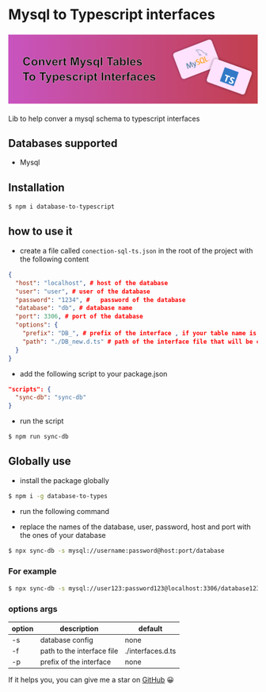 # Mysql to Typescript interfaces

![alt](https://raw.githubusercontent.com/EdwinGeul01/database-to-typeScript/refs/heads/main/banner.png)

Lib to help conver a mysql schema to typescript interfaces

## Databases supported

- Mysql

## Installation

```bash
$ npm i database-to-typescript
```

## how to use it

- create a file called `conection-sql-ts.json` in the root of the project with the following content

```json
{
  "host": "localhost", # host of the database
  "user": "user", # user of the database
  "password": "1234", #   password of the database
  "database": "db", # database name
  "port": 3306, # port of the database
  "options": {
    "prefix": "DB_", # prefix of the interface , if your table name is "users" the interface will be named DB_users
    "path": "./DB_new.d.ts" # path of the interface file that will be created
  }
}
```

- add the following script to your package.json

```json
"scripts": {
  "sync-db": "sync-db"
}
```

- run the script

```bash
$ npm run sync-db
```

## Globally use

- install the package globally

```bash
$ npm i -g database-to-types
```

- run the following command

- replace the names of the database, user, password, host and port with the ones of your database

```bash
$ npx sync-db -s mysql://username:password@host:port/database
```

### For example

```bash
$ npx sync-db -s mysql://user123:password123@localhost:3306/database123
```

### options args

| option | description                | default           |
| ------ | -------------------------- | ----------------- |
| -s     | database config            | none              |
| -f     | path to the interface file | ./interfaces.d.ts |
| -p     | prefix of the interface    | none              |

If it helps you, you can give me a star on [GitHub](https://github.com/EdwinGeul01/mysql-to-types) 😀

